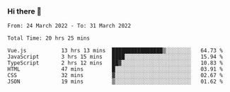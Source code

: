### Hi there 👋

<!--
**siaikin/siaikin** is a ✨ _special_ ✨ repository because its `README.md` (this file) appears on your GitHub profile.

Here are some ideas to get you started:

- 🔭 I’m currently working on ...
- 🌱 I’m currently learning ...
- 👯 I’m looking to collaborate on ...
- 🤔 I’m looking for help with ...
- 💬 Ask me about ...
- 📫 How to reach me: ...
- 😄 Pronouns: ...
- ⚡ Fun fact: ...
-->

<!--START_SECTION:waka-->

```text
From: 24 March 2022 - To: 31 March 2022

Total Time: 20 hrs 25 mins

Vue.js           13 hrs 13 mins  ████████████████▒░░░░░░░░   64.73 %
JavaScript       3 hrs 15 mins   ████░░░░░░░░░░░░░░░░░░░░░   15.94 %
TypeScript       2 hrs 12 mins   ██▓░░░░░░░░░░░░░░░░░░░░░░   10.83 %
HTML             47 mins         █░░░░░░░░░░░░░░░░░░░░░░░░   03.91 %
CSS              32 mins         ▓░░░░░░░░░░░░░░░░░░░░░░░░   02.67 %
JSON             19 mins         ▒░░░░░░░░░░░░░░░░░░░░░░░░   01.62 %
```

<!--END_SECTION:waka-->
